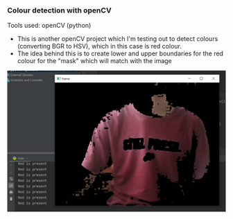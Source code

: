 ### Colour detection with openCV
Tools used: openCV (python)
- This is another openCV project which I'm testing out to detect colours (converting BGR to HSV), which in this case is red colour. 
- The idea behind this is to create lower and upper boundaries for the red colour for the "mask" which will match with the image

![colour detection](https://github.com/cedric130813/color-detection-opencv/blob/91b78bdcc300526fd497078e106177af21754e3f/color%20detection.PNG)
